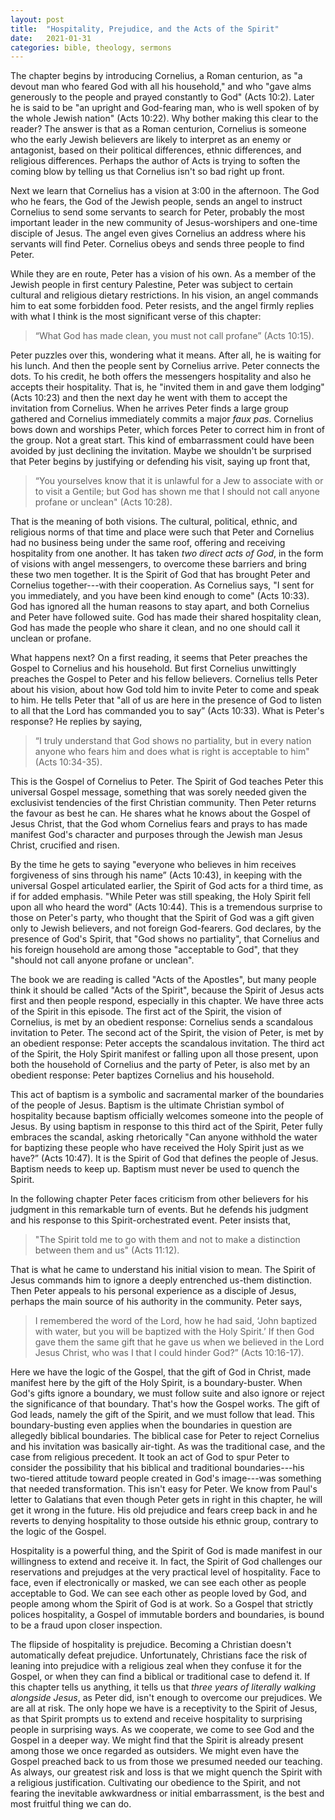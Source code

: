 ```yaml
---
layout: post
title:  "Hospitality, Prejudice, and the Acts of the Spirit"
date:   2021-01-31
categories: bible, theology, sermons
---
```



The chapter begins by introducing Cornelius, a Roman centurion, as "a devout man who feared God with all his household," and who "gave alms generously to the people and prayed constantly to God" (Acts 10:2). Later he is said to be "an upright and God-fearing man, who is well spoken of by the whole Jewish nation" (Acts 10:22). Why bother making this clear to the reader? The answer is that as a Roman centurion, Cornelius is someone who the early Jewish believers are likely to interpret as an enemy or antagonist, based on their political differences, ethnic differences, and religious differences. Perhaps the author of Acts is trying to soften the coming blow by telling us that Cornelius isn't so bad right up front. 

Next we learn that Cornelius has a vision at 3:00 in the afternoon. The God who he fears, the God of the Jewish people, sends an angel to instruct Cornelius to send some servants to search for Peter, probably the most important leader in the new community of Jesus-worshipers and one-time disciple of Jesus. The angel even gives Cornelius an address where his servants will find Peter. Cornelius obeys and sends three people to find Peter.

While they are en route, Peter has a vision of his own. As a member of the Jewish people in first century Palestine, Peter was subject to certain cultural and religious dietary restrictions. In his vision, an angel commands him to eat some forbidden food. Peter resists, and the angel firmly replies with what I think is the most significant verse of this chapter: 

> “What God has made clean, you must not call profane” (Acts 10:15).

Peter puzzles over this, wondering what it means. After all, he is waiting for his lunch. And then the people sent by Cornelius arrive. Peter connects the dots. To his credit, he both offers the messengers hospitality and also he accepts their hospitality. That is, he "invited them in and gave them lodging" (Acts 10:23) and then the next day he went with them to accept the invitation from Cornelius. When he arrives Peter finds a large group gathered and Cornelius immediately commits a major *faux pas*. Cornelius bows down and worships Peter, which forces Peter to correct him in front of the group. Not a great start. This kind of embarrassment could have been avoided by just declining the invitation. Maybe we shouldn't be surprised that Peter begins by justifying or defending his visit, saying up front that,

> “You yourselves know that it is unlawful for a Jew to associate with or to visit a Gentile; but God has shown me that I should not call anyone profane or unclean" (Acts 10:28). 

That is the meaning of both visions. The cultural, political, ethnic, and religious norms of that time and place were such that Peter and Cornelius had no business being under the same roof, offering and receiving hospitality from one another. It has taken *two direct acts of God*, in the form of visions with angel messengers, to overcome these barriers and bring these two men together. It is the Spirit of God that has brought Peter and Cornelius together---with their cooperation. As Cornelius says, "I sent for you immediately, and you have been kind enough to come" (Acts 10:33). God has ignored all the human reasons to stay apart, and both Cornelius and Peter have followed suite. God has made their shared hospitality clean, God has made the people who share it clean, and no one should call it unclean or profane. 

What happens next? On a first reading, it seems that Peter preaches the Gospel to Cornelius and his household. But first Cornelius unwittingly preaches the Gospel to Peter and his fellow believers. Cornelius tells Peter about his vision, about how God told him to invite Peter to come and speak to him. He tells Peter that "all of us are here in the presence of God to listen to all that the Lord has commanded you to say” (Acts 10:33). What is Peter's response? He replies by saying,

> “I truly understand that God shows no partiality, but in every nation anyone who fears him and does what is right is acceptable to him" (Acts 10:34-35).

This is the Gospel of Cornelius to Peter. The Spirit of God teaches Peter this universal Gospel message, something that was sorely needed given the exclusivist tendencies of the first Christian community. Then Peter returns the favour as best he can. He shares what he knows about the Gospel of Jesus Christ, that the God whom Cornelius fears and prays to has made manifest God's character and purposes through the Jewish man Jesus Christ, crucified and risen. 

By the time he gets to saying "everyone who believes in him receives forgiveness of sins through his name” (Acts 10:43), in keeping with the universal Gospel articulated earlier, the Spirit of God acts for a third time, as if for added emphasis. "While Peter was still speaking, the Holy Spirit fell upon all who heard the word" (Acts 10:44). This is a tremendous surprise to those on Peter's party, who thought that the Spirit of God was a gift given only to Jewish believers, and not foreign God-fearers. God declares, by the presence of God's Spirit, that "God shows no partiality", that Cornelius and his foreign household are among those "acceptable to God", that they "should not call anyone profane or unclean".

The book we are reading is called "Acts of the Apostles", but many people think it should be called "Acts of the Spirit", because the Spirit of Jesus acts first and then people respond, especially in this chapter. We have three acts of the Spirit in this episode. The first act of the Spirit, the vision of Cornelius, is met by an obedient response: Cornelius sends a scandalous invitation to Peter. The second act of the Spirit, the vision of Peter, is met by an obedient response: Peter accepts the scandalous invitation. The third act of the Spirit, the Holy Spirit manifest or falling upon all those present, upon both the household of Cornelius and the party of Peter, is also met by an obedient response: Peter baptizes Cornelius and his household. 

This act of baptism is a symbolic and sacramental marker of the boundaries of the people of Jesus. Baptism is the ultimate Christian symbol of hospitality because baptism officially welcomes someone into the people of Jesus. By using baptism in response to this third act of the Spirit, Peter fully embraces the scandal, asking rhetorically "Can anyone withhold the water for baptizing these people who have received the Holy Spirit just as we have?” (Acts 10:47). It is the Spirit of God that defines the people of Jesus. Baptism needs to keep up. Baptism must never be used to quench the Spirit. 

In the following chapter Peter faces criticism from other believers for his judgment in this remarkable turn of events. But he defends his judgment and his response to this Spirit-orchestrated event. Peter insists that,

> "The Spirit told me to go with them and not to make a distinction between them and us" (Acts 11:12).

That is what he came to understand his initial vision to mean. The Spirit of Jesus commands him to ignore a deeply entrenched us-them distinction. Then Peter appeals to his personal experience as a disciple of Jesus, perhaps the main source of his authority in the community. Peter says, 

> I remembered the word of the Lord, how he had said, ‘John baptized with water, but you will be baptized with the Holy Spirit.’ If then God gave them the same gift that he gave us when we believed in the Lord Jesus Christ, who was I that I could hinder God?” (Acts 10:16-17).

Here we have the logic of the Gospel, that the gift of God in Christ, made manifest here by the gift of the Holy Spirit, is a boundary-buster. When God's gifts ignore a boundary, we must follow suite and also ignore or reject the significance of that boundary. That's how the Gospel works. The gift of God leads, namely the gift of the Spirit, and we must follow that lead. This boundary-busting even applies when the boundaries in question are allegedly biblical boundaries. The biblical case for Peter to reject Cornelius and his invitation was basically air-tight. As was the traditional case, and the case from religious precedent. It took an act of God to spur Peter to consider the possibility that his biblical and traditional boundaries---his two-tiered attitude toward people created in God's image---was something that needed transformation. This isn't easy for Peter. We know from Paul's letter to Galatians that even though Peter gets in right in this chapter, he will get it wrong in the future. His old prejudice and fears creep back in and he reverts to denying hospitality to those outside his ethnic group, contrary to the logic of the Gospel.  

Hospitality is a powerful thing, and the Spirit of God is made manifest in our willingness to extend and receive it. In fact, the Spirit of God challenges our reservations and prejudges at the very practical level of hospitality. Face to face, even if electronically or masked, we can see each other as people acceptable to God. We can see each other as people loved by God, and people among whom the Spirit of God is at work. So a Gospel that strictly polices hospitality, a Gospel of immutable borders and boundaries, is bound to be a fraud upon closer inspection.   

The flipside of hospitality is prejudice. Becoming a Christian doesn't automatically defeat prejudice. Unfortunately, Christians face the risk of leaning into prejudice with a religious zeal when they confuse it for the Gospel, or when they can find a biblical or traditional case to defend it. If this chapter tells us anything, it tells us that *three years of literally walking alongside Jesus*, as Peter did, isn't enough to overcome our prejudices. We are all at risk. The only hope we have is a receptivity to the Spirit of Jesus, as that Spirit prompts us to extend and receive hospitality to surprising people in surprising ways. As we cooperate, we come to see God and the Gospel in a deeper way. We might find that the Spirit is already present among those we once regarded as outsiders. We might even have the Gospel preached back to us from those we presumed needed our teaching. As always, our greatest risk and loss is that we might quench the Spirit with a religious justification. Cultivating our obedience to the Spirit, and not fearing the inevitable awkwardness or initial embarrassment, is the best and most fruitful thing we can do. 
